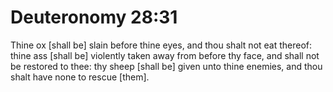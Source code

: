 # Deuteronomy 28:31

Thine ox [shall be] slain before thine eyes, and thou shalt not eat thereof: thine ass [shall be] violently taken away from before thy face, and shall not be restored to thee: thy sheep [shall be] given unto thine enemies, and thou shalt have none to rescue [them].